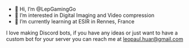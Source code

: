 - 👋 Hi, I’m @LepGamingGo
- 👀 I’m interested in Digital Imaging and Video compression
- 🌱 I’m currently learning at ESIR in Rennes, France

I love making Discord bots, if you have any ideas or just want to have a custom bot for your server you can reach me at leopaul.huar@gmail.com 
